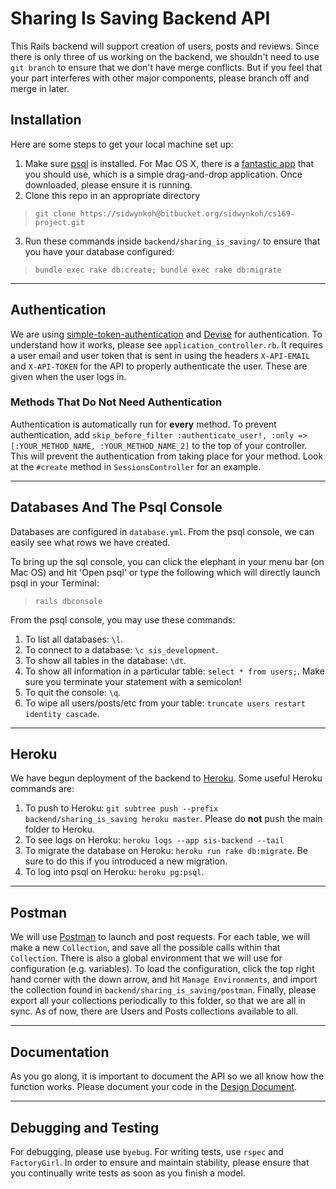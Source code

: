 # Sharing Is Saving Backend API
This Rails backend will support creation of users, posts and reviews. Since there is only three of us working on the backend, we shouldn't need to use `git branch` to ensure that we don't have merge conflicts. But if you feel that your part interferes with other major components, please branch off and merge in later.

## Installation

Here are some steps to get your local machine set up:

1. Make sure [psql](http://www.postgresql.org/download/) is installed. For Mac OS X, there is a [fantastic app](http://postgresapp.com) that you should use, which is a simple drag-and-drop application. Once downloaded, please ensure it is running.
2. Clone this repo in an appropriate directory 
>`git clone https://sidwynkoh@bitbucket.org/sidwynkoh/cs169-project.git`

3. Run these commands inside `backend/sharing_is_saving/` to ensure that you have your database configured: 
> `bundle exec rake db:create; bundle exec rake db:migrate`

---

## Authentication

We are using [simple-token-authentication](https://github.com/gonzalo-bulnes/simple_token_authentication) and [Devise](https://github.com/plataformatec/devise) for authentication. To understand how it works, please see `application_controller.rb`. It requires a user email and user token that is sent in using the headers `X-API-EMAIL` and `X-API-TOKEN` for the API to properly authenticate the user. These are given when the user logs in.

### Methods That Do Not Need Authentication

Authentication is automatically run for **every** method. To prevent authentication, add `skip_before_filter :authenticate_user!, :only => [:YOUR_METHOD_NAME, :YOUR_METHOD_NAME_2]` to the top of your controller. This will prevent the authentication from taking place for your method. Look at the `#create` method in `SessionsController` for an example.

---

## Databases And The Psql Console
Databases are configured in `database.yml`. From the psql console, we can easily see what rows we have created.

To bring up the sql console, you can click the elephant in your menu bar (on Mac OS) and hit 'Open psql' or type the following which will directly launch psql in your Terminal:
> `rails dbconsole`

From the psql console, you may use these commands:

1. To list all databases: `\l`.
2. To connect to a database: `\c sis_development`.
3. To show all tables in the database: `\dt`.
4. To show all information in a particular table: `select * from users;`. Make sure you terminate your statement with a semicolon!
5. To quit the console: `\q`.
6. To wipe all users/posts/etc from your table: `truncate users restart identity cascade`.

---

## Heroku
We have begun deployment of the backend to [Heroku](https://sis-backend.herokuapp.com). Some useful Heroku commands are:

1. To push to Heroku: `git subtree push --prefix backend/sharing_is_saving heroku master`. Please do **not** push the main folder to Heroku.
2. To see logs on Heroku: `heroku logs --app sis-backend --tail`
3. To migrate the database on Heroku: `heroku run rake db:migrate`. Be sure to do this if you introduced a new migration.
4. To log into psql on Heroku: `heroku pg:psql`.

---

## Postman
We will use [Postman](https://chrome.google.com/webstore/detail/postman/fhbjgbiflinjbdggehcddcbncdddomop?hl=en) to launch and post requests. For each table, we will make a new `Collection`, and save all the possible calls within that `Collection`. There is also a global environment that we will use for configuration (e.g. variables). To load the configuration, click the top right hand corner with the down arrow, and hit `Manage Environments`, and import the collection found in `backend/sharing_is_saving/postman`. Finally, please export all your collections periodically to this folder, so that we are all in sync. As of now, there are Users and Posts collections available to all.

---

## Documentation
As you go along, it is important to document the API so we all know how the function works. Please document your code in the [Design Document](https://docs.google.com/document/d/19r1ms0wZ_XMxo6AKDbafWvAqUgW5u80PpRomPyyRThg/edit#).

---

## Debugging and Testing
For debugging, please use `byebug`. For writing tests, use `rspec` and `FactoryGirl`. In order to ensure and maintain stability, please ensure that you continually write tests as soon as you finish a model.